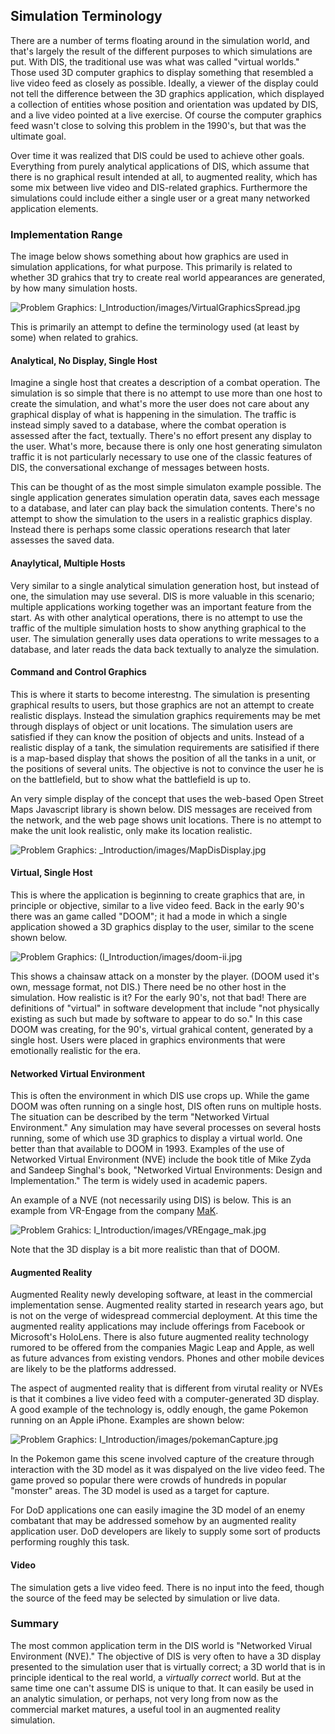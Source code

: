 ## Simulation Terminology

There are a number of terms floating around in the simulation world, and that's largely the result of the different purposes to which simulations are put. With DIS, the traditional use was what was called "virtual worlds." Those used 3D computer graphics to display something that resembled a live video feed as closely as possible. Ideally, a viewer of the display could not tell the difference between the 3D graphics application, which displayed a collection of entities whose position and orientation was updated by DIS, and a live video pointed at a live exercise. Of course the computer graphics feed wasn't close to solving this problem in the 1990's, but that was the ultimate goal.

Over time it was realized that DIS could be used to achieve other goals. Everything from purely analytical applications of DIS, which assume that there is no graphical result intended at all, to augmented reality, which has some mix between live video and DIS-related graphics. Furthermore the simulations could include either a single user or a great many networked application elements.

### Implementation Range

The image below shows something about how graphics are used in simulation applications, for what purpose. This primarily is related to whether 3D grahics that try to create real world appearances are generated, by how many simulation hosts.

![Problem Graphics: I_Introduction/images/VirtualGraphicsSpread.jpg](I_Introduction/images/VirtualGraphicsSpread.jpg)

This is primarily an attempt to define the terminology used (at least by some) when related to grahics.

#### Analytical, No Display, Single Host
Imagine a single host that creates a description of a combat operation. The simulation is so simple that there is no attempt to use more than one host to create the simulation, and what's more the user does not care about any graphical display of what is happening in the simulation. The traffic is instead simply saved to a database, where the combat operation is assessed after the fact, textually. There's no effort present any display to the user. What's more, because there is only one host generating simulaton traffic it is not particularly necessary to use one of the classic features of DIS, the conversational exchange of messages between hosts.

This can be thought of as the most simple simulaton example possible. The single application generates simulation operatin data, saves each message to a database, and later can play back the simulation contents. There's no attempt to show the simulation to the users in a realistic graphics display. Instead there is perhaps some classic operations research that later assesses the saved data.  

#### Anaylytical, Multiple Hosts

Very similar to a single analytical simulation generation host, but instead of one, the simulation may use several.  DIS is more valuable in this scenario; multiple applications working together was an important feature from the start. As with other analytical operations, there is no attempt to use the traffic of the multiple simulation hosts to show anything graphical to the user. The simulation generally uses data operations to write messages to a database, and later reads the data back textually to analyze the simulation.

#### Command and Control Graphics

This is where it starts to become interestng. The simulation is presenting graphical results to users, but those graphics are not an attempt to create realistic displays. Instead the simulation graphics requirements may be met through displays of object or unit locations. The simulation users are satisfied if they can know the position of objects and units. Instead of a realistic display of a tank, the simulation requirements are satisified if there is a map-based display that shows the position of all the tanks in a unit, or the positions of several units. The objective is not to convince the user he is on the battlefield, but to show what the battlefield is up to.

An very simple display of the concept that uses the web-based Open Street Maps Javascript library is shown below. DIS messages are received from the network, and the web page shows unit locations. There is no attempt to make the unit look realistic, only make its location realistic. 

![Problem Graphics: _Introduction/images/MapDisDisplay.jpg](I_Introduction/images/MapDisDisplay.jpg)

#### Virtual, Single Host

This is where the application is beginning to create graphics that are, in principle or objective, similar to a live video feed. Back in the early 90's there was an game called "DOOM"; it had a mode in which a single application showed a 3D graphics display to the user, similar to the scene shown below.

![Problem Graphics: (I_Introduction/images/doom-ii.jpg](I_Introduction/images/doom-ii.jpg)

This shows a chainsaw attack on a monster by the player. (DOOM used it's own, message format, not DIS.) There need be no other host in the simulation. How realistic is it? For the early 90's, not that bad! There are definitions of "virtual" in software development that include "not physically existing as such but made by software to appear to do so." In this case DOOM was creating, for the 90's,  virtual grahical content, generated by a single host. Users were placed in graphics environments that were emotionally realistic for the era.

#### Networked Virtual Environment

This is often the environment in which DIS use crops up. While the game DOOM was often running on a single host, DIS often runs on multiple hosts. The situation can be described by the term "Networked Virtual Environment." Any simulation may have several processes on several hosts running, some of which use 3D graphics to display a virtual world. One better than that available to DOOM in 1993. Examples of the use of Networked Virtual Environment (NVE) include the book title of Mike Zyda and Sandeep Singhal's book, "Networked Virtual Environments: Design and Implementation." The term is widely used in academic papers. 

An example of a NVE (not necessarily using DIS) is below. This is an example from VR-Engage from the company [MaK](https://www.mak.com/).

![Problem Grahics: I_Introduction/images/VREngage_mak.jpg](I_Introduction/images/VREngage_mak.jpg)

Note that the 3D display is a bit more realistic than that of DOOM.

#### Augmented Reality

Augmented Reality newly developing software, at least in the commercial implementation sense. Augmented reality started in research years ago, but is not on the verge of widespread commercial deployment. At this time the augmented reality applications may include offerings from Facebook or Microsoft's HoloLens. There is also future augmented reality technology rumored to be offered from the companies Magic Leap and Apple, as well as future advances from existing vendors. Phones and other mobile devices are likely to be the platforms addressed. 

The aspect of augmented reality that is different from virutal reality or NVEs is that it combines a live video feed with a computer-generated 3D display. A good example of the technology is, oddly enough, the game Pokemon running on an Apple iPhone. Examples are shown below:

![Problem Graphics: I_Introduction/images/pokemanCapture.jpg](I_Introduction/images/pokemanCapture.jpg)

In the Pokemon game this scene involved capture of the creature through interaction with the 3D model as it was dispalyed on the live video feed. The game proved so popular there were crowds of hundreds in popular "monster" areas.  The 3D model is used as a target for capture. 

For DoD applications one can easily imagine the 3D model of an enemy combatant that may be addressed somehow by an augmented reality application user. DoD developers are likely to supply some sort of products performing roughly this task.

#### Video

The simulation gets a live video feed. There is no input into the feed, though the source of the  feed may be selected by simulation or live data.

### Summary

The most common application term in the DIS world is "Networked Virual Environment (NVE)." The objective of DIS is very often to have a 3D display presented to the simulation user that is virtually correct; a 3D world that is in principle identical to the real world, a *virtually correct* world. But at the same time one can't assume DIS is unique to that. It can easily be used in an analytic simulation, or perhaps, not very long from now as the commercial market matures, a useful tool in an augmented reality simulation.  




